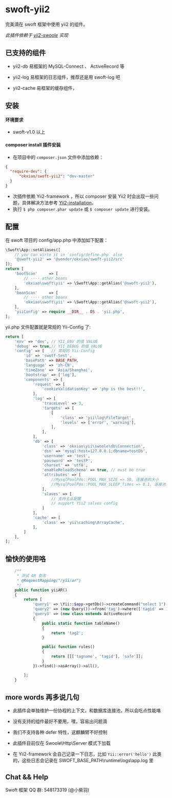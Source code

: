 # swoft-yii2

完美滴在 swoft 框架中使用 yii2 的组件。

_此插件依赖于 [yii2-swoole](https://github.com/okxiao/yii2-swoole) 实现_

## 已支持的组件

- yii2-db 易框架的 MySQL-Connect 、 ActiveRecord 等

- yii2-log 易框架的日志组件，推荐还是用 swoft-log 吧

- yii2-cache 易框架的缓存组件，

## 安装

#### 环境要求

- swoft-v1.0 以上

#### composer install 插件安装

- 在项目中的 `composer.json` 文件中添加依赖：

```json
{
  "require-dev": {
      "okxiao/swoft-yii2": "dev-master"
  }
}
```

- 次插件依赖 Yii2-framework ，所以 composer 安装 Yii2 时会出现一些问题，具体解决方法参考 [Yii2-installation](https://www.yiiframework.com/doc/guide/2.0/zh-cn/start-installationinstallation)。
- 执行 `$ php composer.phar update` 或 `$ composer update` 进行安装。

## 配置

在 swoft 项目的 config/app.php 中添加如下配置：

```php
\Swoft\App::setAliases([
    // you can wirte it in `config/define.php` also
    '@swoft-yii2' => '@vendor/okxiao/swoft-yii2/src'
]);
return [
    'bootScan'     => [
        // ···· other beans
        'okxiao\swoft\yii' => \Swoft\App::getAlias('@swoft-yii2'),
    ],
    'beanScan'     => [
        // ···· other beans
        'okxiao\swoft\yii' => \Swoft\App::getAlias('@swoft-yii2'),
    ],
    'yiiConfig' => require __DIR__ . DS . 'yii.php',
];
```
yii.php 文件配置就是常规的 Yii-Config 了:

```php
return [
    'env' => 'dev', // YII_ENV 的值 VALUE
    'debug' => true,// YII_DEBUG 的值 VALUE
    'config' => [   // 常规的 Yii-Config
        'id' => 'swotf-test',
        'basePath' => BASE_PATH,
        'language' => 'zh-CN',
        'timeZone' => 'Asia/Shanghai',
        'bootstrap' => ['log'],
        'components' => [
            'request' => [
                'cookieValidationKey' => 'php is the best!!',
            ],
            'log' => [
                'traceLevel' => 3,
                'targets' => [
                    [
                        'class' => 'yii\log\FileTarget',
                        'levels' => ['error', 'warning'],
                    ],
                ],
            ],
            'db' => [
                'class' => 'okxiao\yii\swoole\db\Connection',
                'dsn' => 'mysql:host=127.0.0.1;dbname=testDb',
                'username' => 'test',
                'password' => 'testP',
                'charset' => 'utf8',
                'enableReloadSchema' => true, // must be true
                'attributes' => [
                    //MysqlPoolPdo::POOL_MAX_SIZE => 50, 连接池的大小
                    //MysqlPoolPdo::POOL_MAX_SLEEP_Times => 0.1, 连接池满栈时等待的秒
                ],
                'slaves' => [
                    // 支持主从配置
                    // support Yii2 salves config 
                ]
            ],
            'cache' => [
                'class' => 'yii\caching\ArrayCache',
            ],
        ]
    ],
];
```

## 愉快的使用咯

```php 
    /**
     * 测试 AR 查询
     * @RequestMapping("/yii/ar")
     */
    public function yiiAR()
    {
        return [
            'query1' => \Yii::$app->getDb()->createCommand("select 1")->queryAll(),
            'query2' => (new Query())->from('tag')->where(['tagid' => 1])->one(),
            'query3' => (new class extends ActiveRecord
            {
                public static function tableName()
                {
                    return 'tag2';
                }

                public function rules()
                {
                    return [[['tagname', 'tagid'], 'safe']];
                }
            })->find()->asArray()->all(),

        ];
    }
```

## more words 再多说几句

- 此插件会单独维护一份协程的上下文，和数据库连接池，所以会吃点性能咯

- 没有支持的组件最好不要用，嘿，容易出问题滴

- 我们不支持各种 defer 特性，这麒麟臂不好控制

- 此插件目前仅在 Swoole\Http\Server 模式下加载 

- 在 Yii2-framework 会自己记录一下日志，比如 `Yii::error('hello')` 此类的，这些日志会记录在 SWOFT_BASE_PATH\runtime\logs\app.log 里


## Chat && Help

Swoft 框架 QQ 群: 548173319 (@小紫羽)